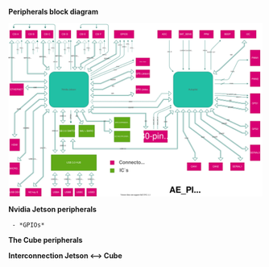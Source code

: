    **Peripherals block diagram** 

![aepilot1_block_scheme.svg](uploads/5891a87aa9bcc1f4ddd29ee52ee2a210/aepilot1_block_scheme.svg)

   **Nvidia Jetson peripherals** 

     - *GPIOs*


   **The Cube peripherals**

   **Interconnection Jetson <--> Cube** 